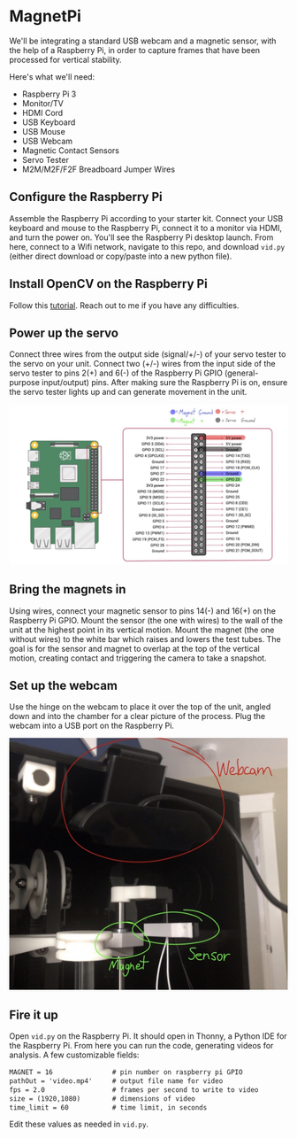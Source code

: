 # MagnetPi

We'll be integrating a standard USB webcam and a magnetic sensor, with the help of a Raspberry Pi, in order to capture frames that have been processed for vertical stability.

Here's what we'll need:
- Raspberry Pi 3
- Monitor/TV
- HDMI Cord
- USB Keyboard
- USB Mouse
- USB Webcam
- Magnetic Contact Sensors
- Servo Tester
- M2M/M2F/F2F Breadboard Jumper Wires

## Configure the Raspberry Pi
Assemble the Raspberry Pi according to your starter kit. Connect your USB keyboard and mouse to the Raspberry Pi, connect it to a monitor via HDMI, and turn the power on. You'll see the Raspberry Pi desktop launch. From here, connect to a Wifi network, navigate to this repo, and download `vid.py` (either direct download or copy/paste into a new python file).

## Install OpenCV on the Raspberry Pi
Follow this [tutorial](https://pimylifeup.com/raspberry-pi-opencv/).
Reach out to me if you have any difficulties.

## Power up the servo
Connect three wires from the output side (signal/+/-) of your servo tester to the servo on your unit. Connect two (+/-) wires from the input side of the servo tester to pins 2(+) and 6(-) of the Raspberry Pi GPIO (general-purpose input/output) pins. After making sure the Raspberry Pi is on, ensure the servo tester lights up and can generate movement in the unit.

![alt text](https://github.com/kasey-mcfadden/MagnetPi/blob/master/images/GPIO.jpeg "GPIO")

## Bring the magnets in
Using wires, connect your magnetic sensor to pins 14(-) and 16(+) on the Raspberry Pi GPIO. Mount the sensor (the one with wires) to the wall of the unit at the highest point in its vertical motion. Mount the magnet (the one without wires) to the white bar which raises and lowers the test tubes. The goal is for the sensor and magnet to overlap at the top of the vertical motion, creating contact and triggering the camera to take a snapshot.

## Set up the webcam
Use the hinge on the webcam to place it over the top of the unit, angled down and into the chamber for a clear picture of the process. Plug the webcam into a USB port on the Raspberry Pi.

![alt text](https://github.com/kasey-mcfadden/MagnetPi/blob/master/images/setup.jpeg "setup")

## Fire it up
Open `vid.py` on the Raspberry Pi. It should open in Thonny, a Python IDE for the Raspberry Pi. From here you can run the code, generating videos for analysis. A few customizable fields:

```
MAGNET = 16               # pin number on raspberry pi GPIO
pathOut = 'video.mp4'     # output file name for video
fps = 2.0                 # frames per second to write to video
size = (1920,1080)        # dimensions of video
time_limit = 60           # time limit, in seconds
```

Edit these values as needed in `vid.py`.
